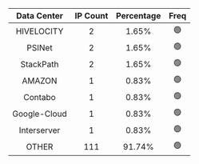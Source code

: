 | Data Center | IP Count | Percentage | Freq |
|:------------:|:--------:|:-----------:|:-----:|
| HIVELOCITY | 2 | 1.65% | 🟢 |
| PSINet | 2 | 1.65% | 🟢 |
| StackPath | 2 | 1.65% | 🟢 |
| AMAZON | 1 | 0.83% | 🟢 |
| Contabo | 1 | 0.83% | 🟢 |
| Google-Cloud | 1 | 0.83% | 🟢 |
| Interserver | 1 | 0.83% | 🟢 |
| OTHER | 111 | 91.74% | 🟢 |